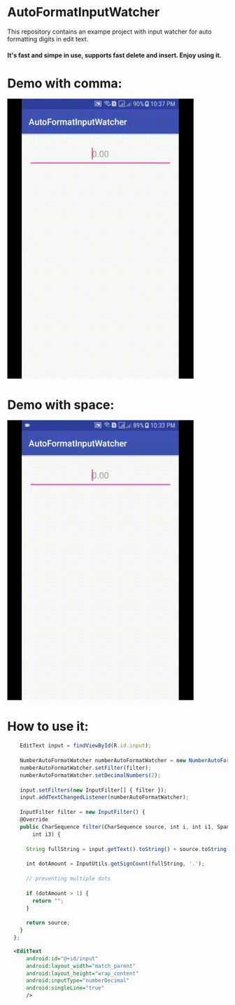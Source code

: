 # AutoFormatInputWatcher
This repository contains an exampe project with input watcher for auto formatting digits in edit text. 
#### It's fast and simpe in use, supports fast delete and insert. Enjoy using it. ####

# Demo with comma: 

![alt text][logo]

[logo]: https://github.com/DjamshidDjurayev/AutoFormatInputWatcher/blob/master/format_with_coma.gif

# Demo with space: 

![alt text][logo2]

[logo2]: https://github.com/DjamshidDjurayev/AutoFormatInputWatcher/blob/master/format_with_space.gif

# How to use it: 
``` javaScript
    EditText input = findViewById(R.id.input);

    NumberAutoFormatWatcher numberAutoFormatWatcher = new NumberAutoFormatWatcher();
    numberAutoFormatWatcher.setFilter(filter);
    numberAutoFormatWatcher.setDecimalNumbers(2);

    input.setFilters(new InputFilter[] { filter });
    input.addTextChangedListener(numberAutoFormatWatcher);
    
    InputFilter filter = new InputFilter() {
    @Override
    public CharSequence filter(CharSequence source, int i, int i1, Spanned spanned, int i2,
        int i3) {

      String fullString = input.getText().toString() + source.toString();

      int dotAmount = InputUtils.getSignCount(fullString, '.');

      // preventing multiple dots

      if (dotAmount > 1) {
        return "";
      }

      return source;
    }
  };
```

``` xml
  <EditText
      android:id="@+id/input"
      android:layout_width="match_parent"
      android:layout_height="wrap_content"
      android:inputType="numberDecimal"
      android:singleLine="true"
      />
```

